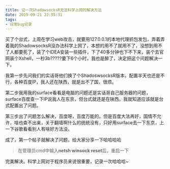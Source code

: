```yaml
---
title: 记一次ShadowsocksR无法科学上网的解决方法
date: 2019-09-21 22:55:31
tags:
- 日常bug记录
---
```


买了个台式，上周在学习web攻击，就要用127.0.0.1的本地代理抓包发包，弄着弄着我的ShadowsocksR没办法科学上网了，本想的用不了就用不了，没想到用不了人都要死了，装了个IDEA安装一些插件，下了40多分钟也下不下来，装个去官网装个Xshell，一秒3b?????要下6个小时，我也是醉了，决定把这个问题解决一下。

我第一步先问我们的实话哥他们换了个ShadoswsocksR版本，配置半天也还是不行，各种百度IP，我人还在陕西，就是出不了国，很烦。

第二步我用我的surface看看是电脑的问题还是实话哥自己服务器的问题，surface百度查一下IP说我人在东京，但台式就还是在陕西。我就知道应该就是台式配置出了问题。

第三步出了问题怎么解决，百度呀，百度万能的。但是百度大法再好，国情不允许，啥也查不出来，关于翻墙啊什么的统统没有，只好用surface去一下东京，上一下谷歌看看别人有啥好方法没。

成了，第一个帖子就解决了问题，给大家分享一下哈哈哈哈

> 在管理员cmd中输入**netsh winsock reset**后，重启一下

完美解决。科学上网对于程序员来说很重要，记录一次哈哈哈~